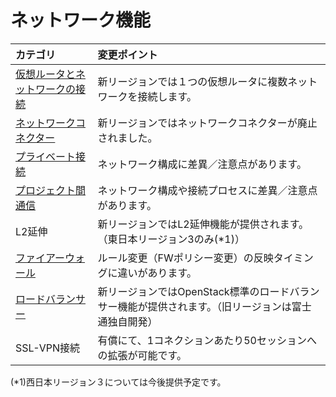 # ネットワーク機能

| カテゴリ                                             | 変更ポイント                                                                                        |
|:-----------------------------------------------------|:----------------------------------------------------------------------------------------------------|
| [仮想ルータとネットワークの接続](vrouter-network.md) | 新リージョンでは１つの仮想ルータに複数ネットワークを接続します。                                    |
| [ネットワークコネクター](networkconnector.md)        | 新リージョンではネットワークコネクターが廃止されました。                                            |
| [プライベート接続](privateconnection.md)             | ネットワーク構成に差異／注意点があります。                                                          |
| [プロジェクト間通信](projectconnection.md)           | ネットワーク構成や接続プロセスに差異／注意点があります。                                            |
| L2延伸                                               | 新リージョンではL2延伸機能が提供されます。（東日本リージョン3のみ(*1)）                             |
| [ファイアーウォール](fwaas.md)                       | ルール変更（FWポリシー変更）の反映タイミングに違いがあります。                                      |
| [ロードバランサー](lbaas.md)                         | 新リージョンではOpenStack標準のロードバランサー機能が提供されます。（旧リージョンは富士通独自開発） |
| SSL-VPN接続                                          | 有償にて、1コネクションあたり50セッションへの拡張が可能です。                                    |

(*1)西日本リージョン３については今後提供予定です。
